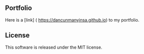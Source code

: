 ## Portfolio 
Here is a [link] ( https://dancunmanyinsa.github.io) to my portfolio. 
## License
This software is released under the MIT license.
